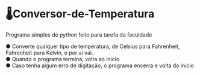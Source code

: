 # 🌡️Conversor-de-Temperatura
Programa simples de python feito para tarefa da faculdade

● Converte qualquer tipo de temperatura, de Celsius para Fahrenheit, Fahrenheit para Kelvin, e por ai vai.                                                                             
● Quando o programa termina, volta ao inicio                                                                                                     
● Caso tenha algum erro de digitação, o programa encerra e volta do inicio                                                                                 
